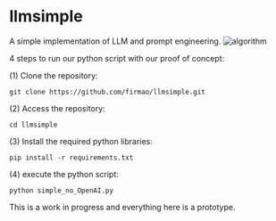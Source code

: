 # llmsimple
A simple implementation of LLM and prompt engineering.
![algorithm](https://github.com/firmao/llmsimple/assets/9248325/7b7e7849-341b-4e8a-8d66-1bada2aa78b9)

4 steps to run our python script with our proof of concept:

(1) Clone the repository:
```
git clone https://github.com/firmao/llmsimple.git
```
(2) Access the repository:
```
cd llmsimple
```
(3) Install the required python libraries:
```
pip install -r requirements.txt
```
(4) execute the python script:
```
python simple_no_OpenAI.py
```

This is a work in progress and everything here is a prototype.

